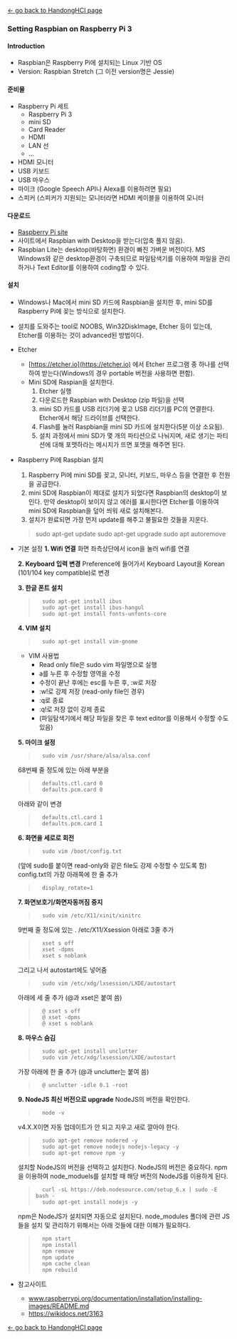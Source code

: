[← go back to HandongHCI page](https://leelamb.github.io/HandongHCI)

### Setting Raspbian on Raspberry Pi 3

#### Introduction
- Raspbian은 Raspberry Pi에 설치되는 Linux 기반 OS
- Version: Raspbian Stretch (그 이전 version명은 Jessie)

#### 준비물
- Raspberry Pi 세트
	- Raspberry Pi 3
	- mini SD
	- Card Reader
	- HDMI
	- LAN 선
	- ...
- HDMI 모니터
- USB 키보드
- USB 마우스
- 마이크 (Google Speech API나 Alexa를 이용하려면 필요)
- 스피커 (스피커가 지원되는 모니터라면 HDMI 케이블을 이용하여 모니터

#### 다운로드
- [Raspberry Pi site](www.raspberrypi.org/downloads/raspbian)
- 사이트에서 Raspbian with Desktop을 받는다(압축 풀지 않음).
- Raspbian Lite는 desktop(바탕화면) 환경이 빠진 가벼운 버전이다. MS Windows와 같은 desktop환경이 구축되므로 파일탐색기를 이용하여 파일을 관리하거나 Text Editor를 이용하여 coding할 수 있다.

#### 설치
- Windows나 Mac에서 mini SD 카드에 Raspbian을 설치한 후, mini SD를 Raspberry Pi에 꽂는 방식으로 설치한다.
- 설치를 도와주는 tool로 NOOBS, Win32DiskImage, Etcher 등이 있는데, Etcher를 이용하는 것이 advanced된 방법이다.
- Etcher
	- [https://etcher.io](https://etcher.io) 에서 Etcher 프로그램 중 하나를 선택하여 받는다(Windows의 경우 portable 버전을 사용하면 편함).
	- Mini SD에 Raspian을 설치한다.
		1. Etcher 실행
		1. 다운로드한 Raspbian with Desktop (zip 파일)을 선택 
		1. mini SD 카드를 USB 리더기에 꽂고 USB 리더기를 PC의 연결한다. Etcher에서 해당 드라이브를 선택한다.
		1. Flash를 눌러 Raspbian을 mini SD 카드에 설치한다(5분 이상 소요됨).
		1. 설치 과정에서 mini SD가 몇 개의 파티션으로 나눠지며, 새로 생기는 파티션에 대해 포맷하라는 메시지가 뜨면 포맷을 해주면 된다.
- Raspberry Pi에 Raspbian 설치
	1. Raspberry Pi에 mini SD를 꽂고, 모니터, 키보드, 마우스 등을 연결한 후 전원을 공급한다.
	1. mini SD에 Raspbian이 제대로 설치가 되었다면 Raspbian의 desktop이 보인다. 만약 desktop이 보이지 않고 에러를 표시한다면 Etcher를 이용하여 mini SD에 Raspbian을 덮어 씌워 새로 설치해본다.
	1. 설치가 완료되면 가장 먼저 update를 해주고 불필요한 것들을 지운다.
	> sudo apt-get update
	> sudo apt-get upgrade
	> sudo apt autoremove
- 기본 설정
	**1. Wifi 연결**
	화면 좌측상단에서 icon을 눌러 wifi를 연결

	**2. Keyboard 입력 변경**
	Preference에 들어가서 Keyboard Layout을 Korean (101/104 key compatible)로 변경

	**3. 한글 폰트 설치**
	>		sudo apt-get install ibus
	>		sudo apt-get install ibus-hangul
	>		sudo apt-get install fonts-unfonts-core

	**4. VIM 설치**
	>		sudo apt-get install vim-gnome
	- VIM 사용법
		- Read only file은 sudo vim 파일명으로 실행
		- a를 누른 후 수정할 영역을 수정
		- 수정이 끝난 후에는 esc를 누른 후, :w로 저장
		- :w!로 강제 저장 (read-only file인 경우)
		- :q로 종료
		- :q!로 저장 없이 강제 종료
		- (파일탐색기에서 해당 파일을 찾은 후 text editor를 이용해서 수정할 수도 있음)

	**5. 마이크 설정**
	>		sudo vim /usr/share/alsa/alsa.conf
	68번째 줄 정도에 있는 아래 부분을
	>		defaults.ctl.card 0
	>		defaults.pcm.card 0
	아래와 같이 변경
	>		defaults.ctl.card 1
	>		defaults.pcm.card 1
	
	**6. 화면을 세로로 회전**
	> 		sudo vim /boot/config.txt
	(앞에 sudo를 붙이면 read-only와 같은 file도 강제 수정할 수 있도록 함)
	config.txt의 가장 아래쪽에 한 줄 추가
	>		display_rotate=1

	**7. 화면보호기/화면자동꺼짐 중지**
	>		sudo vim /etc/X11/xinit/xinitrc
 	9번째 줄 정도에 있는 . /etc/X11/Xsession 아래로 3줄 추가
	>		xset s off
	>		xset -dpms
	>		xset s noblank

	그리고 나서 autostart에도 넣어줌
	>		sudo vim /etc/xdg/lxsession/LXDE/autostart
	아래에 세 줄 추가 (@과 xset은 붙여 씀)
	>		@ xset s off
	>		@ xset -dpms
	>		@ xset s noblank

	**8. 마우스 숨김**
	>		sudo apt-get install unclutter
	>		sudo vim /etc/xdg/lxsession/LXDE/autostart
	가장 아래에 한 줄 추가 (@과 unclutter는 붙여 씀)
	>		@ unclutter -idle 0.1 -root

	**9. NodeJS 최신 버전으로 upgrade**
	NodeJS의 버전을 확인한다.
	>		node -v

	v4.X.X이면 자동 업데이트가 안 되고 지우고 새로 깔아야 한다.
	>		sudo apt-get remove nodered -y
	>		sudo apt-get remove nodejs nodejs-legacy -y
	>		sudo apt-get remove npm -y

	설치할 NodeJS의 버전을 선택하고 설치한다. NodeJS의 버전은 중요하다. npm을 이용하여 node_moduels를 설치할 때 해당 버전의 NodeJS를 이용하게 된다.
	>		curl -sL https://deb.nodesource.com/setup_6.x | sudo -E bash -
	>		sudo apt-get install nodejs -y

	npm은 NodeJS가 설치되면 자동으로 설치된다. node_modules 폴더에 관련 JS들을 설치 및 관리하기 위해서는 아래 것들에 대한 이해가 필요하다.
	>		npm start
	>		npm install
	>		npm remove
	>		npm update
	>		npm cache clean
	>		npm rebuild 

- 참고사이트
	- www.raspberrypi.org/documentation/installation/installing-images/README.md
	- https://wikidocs.net/3163

[← go back to HandongHCI page](https://leelamb.github.io/HandongHCI)
